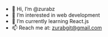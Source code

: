- 👋 Hi, I’m @zurabz
- 👀 I’m interested in web development
- 🌱 I’m currently learning React.js
- 📫 Reach me at: zurabgit@gmail.com

<!---
zurabz/zurabz is a ✨ special ✨ repository because its `README.md` (this file) appears on your GitHub profile.
You can click the Preview link to take a look at your changes.
--->
